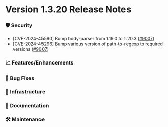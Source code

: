 # Version 1.3.20 Release Notes

### 🛡 Security

- [CVE-2024-45590] Bump body-parser from 1.19.0 to 1.20.3 ([#9007](https://github.com/opensearch-project/OpenSearch-Dashboards/pull/9007))
- [CVE-2024-45296] Bump various version of path-to-regexp to required versions ([#9007](https://github.com/opensearch-project/OpenSearch-Dashboards/pull/9007))

### 📈 Features/Enhancements

### 🐛 Bug Fixes

### 🚞 Infrastructure

### 📝 Documentation

### 🛠  Maintenance